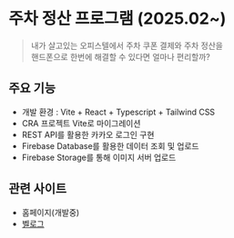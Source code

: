 # 주차 정산 프로그램 (2025.02~)

> 내가 살고있는 오피스텔에서 주차 쿠폰 결제와 주차 정산을 <br>
> 핸드폰으로 한번에 해결할 수 있다면 얼마나 편리할까?

## 주요 기능

- 개발 환경 : Vite + React + Typescript + Tailwind CSS
- CRA 프로젝트 Vite로 마이그레이션
- REST API를 활용한 카카오 로그인 구현
- Firebase Database를 활용한 데이터 조회 및 업로드
- Firebase Storage를 통해 이미지 서버 업로드

## 관련 사이트

- 홈페이지(개발중)
- [벨로그](https://velog.io/@gaebaribari/series/parking)
